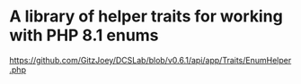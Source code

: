 # A library of helper traits for working with PHP 8.1 enums 
https://github.com/GitzJoey/DCSLab/blob/v0.6.1/api/app/Traits/EnumHelper.php